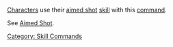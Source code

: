 [Characters](:Category:_Characters "wikilink") use their [aimed
shot](Aimed_Shot "wikilink") [skill](:Category:_Skills "wikilink") with
this [command](:Category:_Commands "wikilink").

See [Aimed Shot](Aimed_Shot "wikilink").

[Category: Skill Commands](Category:_Skill_Commands "wikilink")
